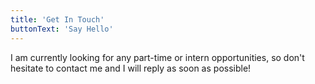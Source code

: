 ```yaml
---
title: 'Get In Touch'
buttonText: 'Say Hello'
---
```


I am currently looking for any part-time or intern opportunities, so don't hesitate to contact me and I will reply as soon as possible!
